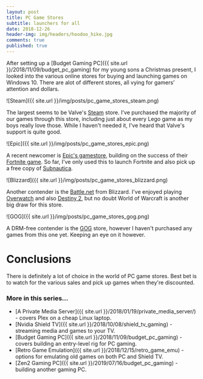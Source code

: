 ```yaml
---
layout: post
title: PC Game Stores
subtitle: launchers for all
date: 2018-12-26
header-img: img/headers/hoodoo_hike.jpg
comments: true
published: true
---
```


After setting up a [Budget Gaming PC]({{ site.url }}/2018/11/09/budget_pc_gaming) for my young sons a Christmas present, I looked into the various online stores for buying and launching games on Windows 10.  There are alot of different stores, all vying for gamers' attention and dollars.


![Steam]({{ site.url }}/img/posts/pc_game_stores_steam.png)

The largest seems to be Valve's [Steam](https://store.steampowered.com/) store.  I've purchased the majority of our games through this store, including just about every Lego game as my boys really love those.  While I haven't needed it, I've heard that Valve's support is quite good.


![Epic]({{ site.url }}/img/posts/pc_game_stores_epic.png)

A recent newcomer is [Epic's gamestore](https://www.epicgames.com/store/en-US/), building on the success of their [Fortnite game](https://www.epicgames.com/fortnite/).  So far, I've only used this to launch Fortnite and also pick up a free copy of [Subnautica](https://unknownworlds.com/subnautica/).

![Blizzard]({{ site.url }}/img/posts/pc_game_stores_blizzard.png)

Another contender is the [Battle.net](https://www.blizzard.com/en-us/?ref=battle.net) from Blizzard.  I've enjoyed playing [Overwatch](https://playoverwatch.com/en-us/) and also [Destiny 2](https://us.shop.battle.net/en-us/family/destiny-2), but no doubt World of Warcraft is another big draw for this store.

![GOG]({{ site.url }}/img/posts/pc_game_stores_gog.png)

A DRM-free contender is the [GOG](http://gog.com/) store, however I haven't purchased any games from this one yet.  Keeping an eye on it however.

# Conclusions

There is definitely a lot of choice in the world of PC game stores.  Best bet is to watch for the various sales and pick up games when they're discounted. 

### More in this series...
* [A Private Media Server]({{ site.url }}/2018/01/19/private_media_server/) - covers Plex on a cheap Linux laptop.
* [Nvidia Shield TV]({{ site.url }}/2018/10/08/shield_tv_gaming) - streaming media and games to your TV. 
* [Budget Gaming PC]({{ site.url }}/2018/11/09/budget_pc_gaming) - covers building an entry-level rig for PC gaming. 
* [Retro Game Emulation]({{ site.url }}/2018/12/15/retro_game_emu) - options for emulating old games on both PC and Shield TV. 
* [Zen2 Gaming PC]({{ site.url }}/2019/07/16/budget_pc_gaming) - building another gaming PC. 
